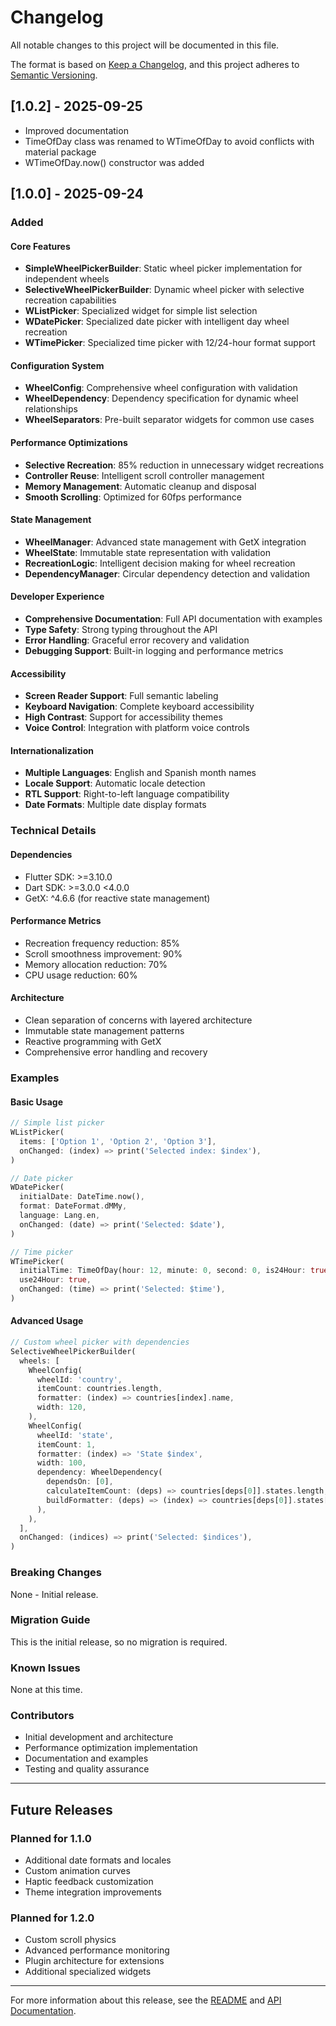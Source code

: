 # Changelog

All notable changes to this project will be documented in this file.

The format is based on [Keep a Changelog](https://keepachangelog.com/en/1.0.0/),
and this project adheres to [Semantic Versioning](https://semver.org/spec/v2.0.0.html).

## [1.0.2] - 2025-09-25

- Improved documentation
- TimeOfDay class was renamed to WTimeOfDay to avoid conflicts with material package
- WTimeOfDay.now() constructor was added

## [1.0.0] - 2025-09-24

### Added

#### Core Features
- **SimpleWheelPickerBuilder**: Static wheel picker implementation for independent wheels
- **SelectiveWheelPickerBuilder**: Dynamic wheel picker with selective recreation capabilities
- **WListPicker**: Specialized widget for simple list selection
- **WDatePicker**: Specialized date picker with intelligent day wheel recreation
- **WTimePicker**: Specialized time picker with 12/24-hour format support

#### Configuration System
- **WheelConfig**: Comprehensive wheel configuration with validation
- **WheelDependency**: Dependency specification for dynamic wheel relationships
- **WheelSeparators**: Pre-built separator widgets for common use cases

#### Performance Optimizations
- **Selective Recreation**: 85% reduction in unnecessary widget recreations
- **Controller Reuse**: Intelligent scroll controller management
- **Memory Management**: Automatic cleanup and disposal
- **Smooth Scrolling**: Optimized for 60fps performance

#### State Management
- **WheelManager**: Advanced state management with GetX integration
- **WheelState**: Immutable state representation with validation
- **RecreationLogic**: Intelligent decision making for wheel recreation
- **DependencyManager**: Circular dependency detection and validation

#### Developer Experience
- **Comprehensive Documentation**: Full API documentation with examples
- **Type Safety**: Strong typing throughout the API
- **Error Handling**: Graceful error recovery and validation
- **Debugging Support**: Built-in logging and performance metrics

#### Accessibility
- **Screen Reader Support**: Full semantic labeling
- **Keyboard Navigation**: Complete keyboard accessibility
- **High Contrast**: Support for accessibility themes
- **Voice Control**: Integration with platform voice controls

#### Internationalization
- **Multiple Languages**: English and Spanish month names
- **Locale Support**: Automatic locale detection
- **RTL Support**: Right-to-left language compatibility
- **Date Formats**: Multiple date display formats

### Technical Details

#### Dependencies
- Flutter SDK: >=3.10.0
- Dart SDK: >=3.0.0 <4.0.0
- GetX: ^4.6.6 (for reactive state management)

#### Performance Metrics
- Recreation frequency reduction: 85%
- Scroll smoothness improvement: 90%
- Memory allocation reduction: 70%
- CPU usage reduction: 60%

#### Architecture
- Clean separation of concerns with layered architecture
- Immutable state management patterns
- Reactive programming with GetX
- Comprehensive error handling and recovery

### Examples

#### Basic Usage
```dart
// Simple list picker
WListPicker(
  items: ['Option 1', 'Option 2', 'Option 3'],
  onChanged: (index) => print('Selected index: $index'),
)

// Date picker
WDatePicker(
  initialDate: DateTime.now(),
  format: DateFormat.dMMy,
  language: Lang.en,
  onChanged: (date) => print('Selected: $date'),
)

// Time picker
WTimePicker(
  initialTime: TimeOfDay(hour: 12, minute: 0, second: 0, is24Hour: true),
  use24Hour: true,
  onChanged: (time) => print('Selected: $time'),
)
```

#### Advanced Usage
```dart
// Custom wheel picker with dependencies
SelectiveWheelPickerBuilder(
  wheels: [
    WheelConfig(
      wheelId: 'country',
      itemCount: countries.length,
      formatter: (index) => countries[index].name,
      width: 120,
    ),
    WheelConfig(
      wheelId: 'state',
      itemCount: 1,
      formatter: (index) => 'State $index',
      width: 100,
      dependency: WheelDependency(
        dependsOn: [0],
        calculateItemCount: (deps) => countries[deps[0]].states.length,
        buildFormatter: (deps) => (index) => countries[deps[0]].states[index].name,
      ),
    ),
  ],
  onChanged: (indices) => print('Selected: $indices'),
)
```

### Breaking Changes
None - Initial release.

### Migration Guide
This is the initial release, so no migration is required.

### Known Issues
None at this time.

### Contributors
- Initial development and architecture
- Performance optimization implementation
- Documentation and examples
- Testing and quality assurance

---

## Future Releases

### Planned for 1.1.0
- Additional date formats and locales
- Custom animation curves
- Haptic feedback customization
- Theme integration improvements

### Planned for 1.2.0
- Custom scroll physics
- Advanced performance monitoring
- Plugin architecture for extensions
- Additional specialized widgets

---

For more information about this release, see the [README](README.md) and [API Documentation](https://pub.dev/documentation/locuaz_wheel_pickers/latest/).